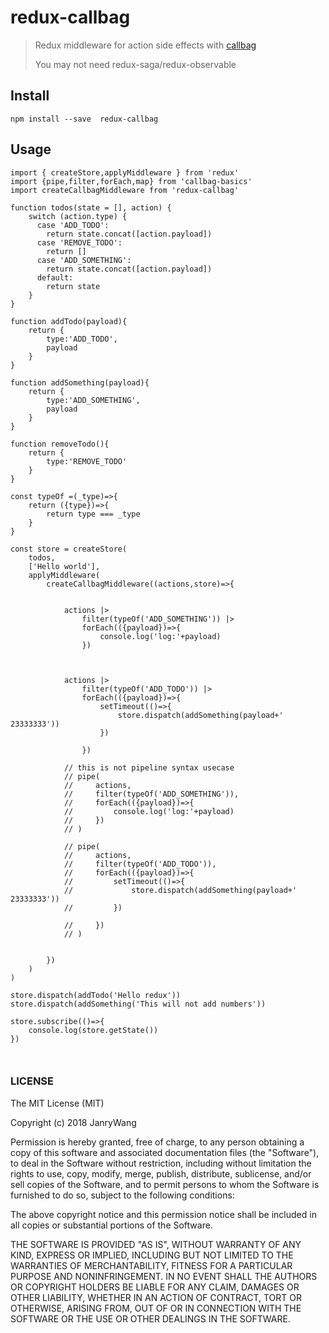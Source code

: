 # redux-callbag

> Redux middleware for action side effects with [callbag](https://github.com/callbag/callbag)
>
> You may not need redux-saga/redux-observable



## Install

```
npm install --save  redux-callbag
```

## Usage

```
import { createStore,applyMiddleware } from 'redux'
import {pipe,filter,forEach,map} from 'callbag-basics'
import createCallbagMiddleware from 'redux-callbag'

function todos(state = [], action) {
    switch (action.type) {
      case 'ADD_TODO':
        return state.concat([action.payload])
      case 'REMOVE_TODO':
        return []
      case 'ADD_SOMETHING':
        return state.concat([action.payload])
      default:
        return state
    }
}

function addTodo(payload){
    return {
        type:'ADD_TODO',
        payload
    }
}

function addSomething(payload){
    return {
        type:'ADD_SOMETHING',
        payload
    }
}

function removeTodo(){
    return {
        type:'REMOVE_TODO'
    }
}

const typeOf =(_type)=>{
    return ({type})=>{
        return type === _type
    }
}

const store = createStore(
    todos,
    ['Hello world'],
    applyMiddleware(
        createCallbagMiddleware((actions,store)=>{

            
            actions |>
                filter(typeOf('ADD_SOMETHING')) |>
                forEach(({payload})=>{
                    console.log('log:'+payload)
                })
        

        
            actions |>
                filter(typeOf('ADD_TODO')) |>
                forEach(({payload})=>{
                    setTimeout(()=>{
                        store.dispatch(addSomething(payload+'  23333333'))
                    })
                    
                })
            
            // this is not pipeline syntax usecase
            // pipe(
            //     actions,
            //     filter(typeOf('ADD_SOMETHING')),
            //     forEach(({payload})=>{
            //         console.log('log:'+payload)
            //     })
            // )

            // pipe(
            //     actions,
            //     filter(typeOf('ADD_TODO')),
            //     forEach(({payload})=>{
            //         setTimeout(()=>{
            //             store.dispatch(addSomething(payload+'  23333333'))
            //         })
                    
            //     })
            // )

            
        })
    )
)

store.dispatch(addTodo('Hello redux'))
store.dispatch(addSomething('This will not add numbers'))

store.subscribe(()=>{
    console.log(store.getState())
})



```

### LICENSE

The MIT License (MIT)

Copyright (c) 2018 JanryWang

Permission is hereby granted, free of charge, to any person obtaining a copy
of this software and associated documentation files (the "Software"), to deal
in the Software without restriction, including without limitation the rights
to use, copy, modify, merge, publish, distribute, sublicense, and/or sell
copies of the Software, and to permit persons to whom the Software is
furnished to do so, subject to the following conditions:

The above copyright notice and this permission notice shall be included in all
copies or substantial portions of the Software.

THE SOFTWARE IS PROVIDED "AS IS", WITHOUT WARRANTY OF ANY KIND, EXPRESS OR
IMPLIED, INCLUDING BUT NOT LIMITED TO THE WARRANTIES OF MERCHANTABILITY,
FITNESS FOR A PARTICULAR PURPOSE AND NONINFRINGEMENT. IN NO EVENT SHALL THE
AUTHORS OR COPYRIGHT HOLDERS BE LIABLE FOR ANY CLAIM, DAMAGES OR OTHER
LIABILITY, WHETHER IN AN ACTION OF CONTRACT, TORT OR OTHERWISE, ARISING FROM,
OUT OF OR IN CONNECTION WITH THE SOFTWARE OR THE USE OR OTHER DEALINGS IN THE
SOFTWARE.